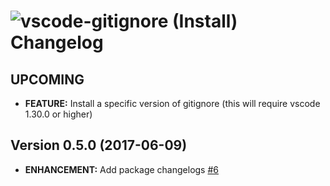 # ![vscode-gitignore (Install) Changelog](https://img.shields.io/badge/-Package%20Changelog-blue.svg?style=for-the-badge&label=vscode-gitignore%20(Install))

## UPCOMING

- **FEATURE:** Install a specific version of gitignore (this will require vscode 1.30.0 or higher)

## Version 0.5.0 (2017-06-09)

- **ENHANCEMENT:** Add package changelogs [#6](https://github.com/AdmiringWorm/chocolatey-packages/issues/6)
